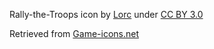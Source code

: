 Rally-the-Troops icon by [Lorc](https://lorcblog.blogspot.com/) under [CC BY 3.0](https://creativecommons.org/licenses/by/3.0/)

Retrieved from [Game-icons.net](https://game-icons.net/1x1/lorc/rally-the-troops.html)

